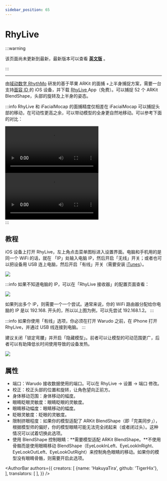 ```yaml
---
sidebar_position: 65
---
```


# RhyLive

:::warning

该页面尚未更新到最新，最新版本可以查看 [**英文版**](https://docs.warudo.app/docs/mocap/rhylive) 。

:::

---

由[域动数字 RhythMo](https://rhythmo.cn/) 研发的基于苹果 ARKit 的面捕 +上半身捕捉方案，需要一台支持[面容 ID ](https://support.apple.com/zh-cn/HT208109)的 iOS 设备，并下载 [RhyLive ](https://apps.apple.com/us/app/rhylive/)App（免费）。可以捕捉 52 个 ARKit BlendShape，头部的旋转及上半身的姿态。

:::info
RhyLive 和 iFacialMocap 的面捕精度仅相差在 iFacialMocap 可以捕捉头部的移动，在可动性更高之余，可以带动模型的全身更自然地移动。可以参考下面的对比：

<div className="video-box"><video controls src="/zh/doc-img/zh-rhylive-video-1.mp4" />
<p>RhyLive</p>
</div>

<div className="video-box"><video controls src="/zh/doc-img/zh-rhylive-video-2.mp4" />
<p>iFacialMocap</p>
</div>
:::

## 教程

iOS 设备上打开 RhyLive，左上角点击菜单图标进入设置界面。电脑和手机用的是同一个 WiFi 的话，就在 「IP」处输入电脑 IP，然后开启「无线」开关；或者也可以把设备用 USB 连上电脑，然后开启「有线」开关（需要安装 [iTunes](https://www.apple.com/itunes/)）。

![](/doc-img/zh-rhylive-1.webp)

:::info
如果不知道电脑的 IP，可以在「RhyLive 接收器」的配置页面查看：

![](/doc-img/zh-rhylive-2.webp)

如果列出多个 IP，则需要一个一个尝试。通常来说，你的 WiFi 路由器分配给你电脑的 IP 是以 192.168. 开头的，所以以上图为例，可以先尝试 192.168.1.2。
:::

:::info
如果你使用「有线」选项，你必须在打开 Warudo 之前，在 iPhone 打开 RhyLive，并通过 USB 线连接到电脑。
:::

建议关闭「锁定弯腰」并开启「隐藏模型」。前者可以让模型的可动范围更广，后者可以有助降低长时间使用导致的设备发热。

![](/doc-img/zh-rhylive-3.webp)

## 属性

* 端口：Warudo 接收数据使用的端口。可以在 RhyLive → 设置 → 端口 修改。
* 校正：校正头部的位置和旋转，让角色望向正前方。
* 身体移动范围：身体移动的幅度。
* 眼睛眨眼灵敏度：眼睛眨眼的灵敏度。
* 眼睛移动幅度：眼睛移动的幅度。
* 眨眼灵敏度：眨眼的灵敏度。
* 限制挤眼程度：如果你的模型适配了 ARKit BlendShape（即「完美同步」），根据模型师的偏好，你的模型眼睛可能无法完全闭起来（或者闭过头）。这种情况可以试着切换此选项。
* 使用 BlendShape 控制眼睛：**需要模型适配 ARKit BlendShape。**不使用骨骼而是使用眼睛移动 BlendShape（EyeLookInLeft、EyeLookInRight、EyeLookOutLeft、EyeLookOutRight）来控制角色眼睛的移动。如果你的模型没有眼睛骨骼，则需要开启此选项。

<AuthorBar authors={{
  creators: [
    {name: 'HakuyaTira', github: 'TigerHix'},
  ],
  translators: [
  ],
}} />